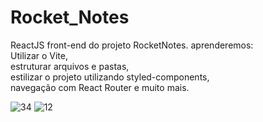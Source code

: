 # Rocket_Notes

ReactJS front-end do projeto RocketNotes.
aprenderemos: </br>
Utilizar o Vite, </br>
estruturar arquivos e pastas,</br> 
estilizar o projeto utilizando styled-components,</br> 
navegação com React Router e muito mais.</br>

![34](https://user-images.githubusercontent.com/92001139/186526494-fb8bb102-bc95-47ed-8746-5344a5fd480d.png)
![12](https://user-images.githubusercontent.com/92001139/186526470-bc9d5eaf-c066-4f8e-be0a-d1f6b4170223.png)


